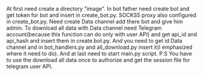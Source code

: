 At first need create a directory "image". In bot father need create bot and get token for bot and insert in create_bot.py. SOCKS5 proxy also configured in create_bot.py. Need create Data channel add there bot and give him admin. To download all data with Data channel need Telegram account(because this function can do only with user API) and get api_id and api_hash and insert them in create.bot.py. And you need to get id Data channel and in bot_handlers.py and all_download.py insert it(I emphasized where it need to do). And at last need to start main.py script. P.S You have to use the download all data once to authorize and get the session file for telegram user API.
